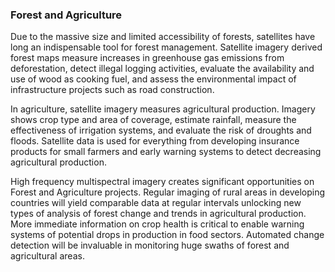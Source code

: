 ### Forest and Agriculture

Due to the massive size and limited accessibility of forests, satellites have long an indispensable tool for forest management. Satellite imagery derived forest maps measure increases in greenhouse gas emissions from deforestation, detect illegal logging activities, evaluate the availability and use of wood as cooking fuel, and assess the environmental impact of infrastructure projects such as road construction.

In agriculture, satellite imagery measures agricultural production. Imagery shows crop type and area of coverage, estimate rainfall, measure the effectiveness of irrigation systems, and evaluate the risk of droughts and floods. Satellite data is used for everything from developing insurance products for small farmers and early warning systems to detect decreasing agricultural production.

High frequency multispectral imagery creates significant opportunities on Forest and Agriculture projects. Regular imaging of rural areas in developing countries will yield comparable data at regular intervals unlocking new types of analysis of forest change and trends in agricultural production. More immediate information on crop health is critical to enable warning systems of potential drops in production in food sectors. Automated change detection will be invaluable in monitoring huge swaths of forest and agricultural areas.
